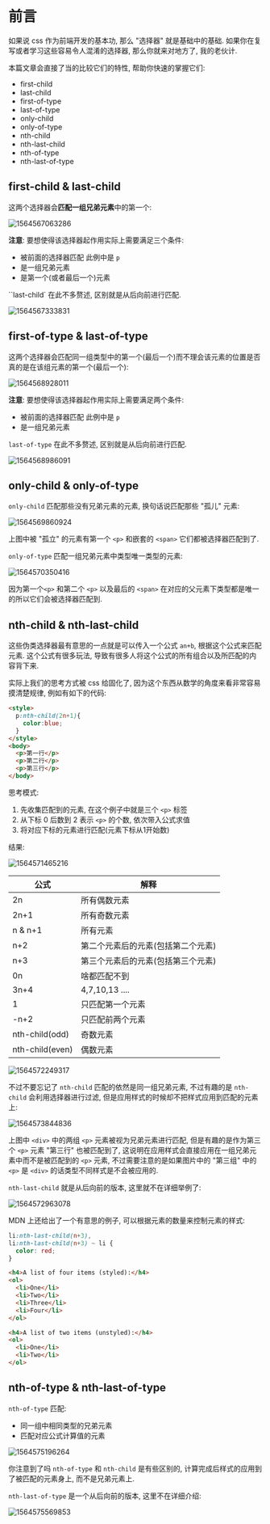 # 前言

如果说 css 作为前端开发的基本功, 那么 "选择器" 就是基础中的基础. 如果你在复写或者学习这些容易令人混淆的选择器, 那么你就来对地方了, 我的老伙计.

本篇文章会直接了当的比较它们的特性, 帮助你快速的掌握它们:

- first-child
- last-child
- first-of-type
- last-of-type
- only-child
- only-of-type
- nth-child
- nth-last-child
- nth-of-type
- nth-last-of-type

## first-child & last-child

这两个选择器会**匹配一组兄弟元素**中的第一个:

![1564567063286](C:\Users\zhao\Documents\library\article\assets\1564567063286.jpg)

**注意**: 要想使得该选择器起作用实际上需要满足三个条件:

- 被前面的选择器匹配 此例中是 `p`
- 是一组兄弟元素
- 是第一个(或者最后一个)元素

``last-child` 在此不多赘述, 区别就是从后向前进行匹配.

![1564567333831](C:\Users\zhao\Documents\library\article\assets\1564567333831.jpg)

## first-of-type & last-of-type

这两个选择器会匹配同一组类型中的第一个(最后一个)而不理会该元素的位置是否真的是在该组元素的第一个(最后一个):

![1564568928011](C:\Users\zhao\Documents\library\article\assets\1564568928011.jpg)

**注意**: 要想使得该选择器起作用实际上需要满足两个条件:

- 被前面的选择器匹配 此例中是 `p`
- 是一组兄弟元素

`last-of-type` 在此不多赘述, 区别就是从后向前进行匹配.

![1564568986091](C:\Users\zhao\Documents\library\article\assets\1564568986091.jpg)

## only-child & only-of-type

`only-child` 匹配那些没有兄弟元素的元素, 换句话说匹配那些 "孤儿" 元素:

![1564569860924](C:\Users\zhao\Documents\library\article\assets\1564569860924.jpg)

上图中被 "孤立" 的元素有第一个 `<p>` 和嵌套的 `<span>` 它们都被选择器匹配到了.

`only-of-type` 匹配一组兄弟元素中类型唯一类型的元素:

![1564570350416](C:\Users\zhao\Documents\library\article\assets\1564570350416.jpg)

因为第一个`<p>` 和第二个 `<p>` 以及最后的 `<span>` 在对应的父元素下类型都是唯一的所以它们会被选择器匹配到.

## nth-child & nth-last-child

这些伪类选择器最有意思的一点就是可以传入一个公式 `an+b`, 根据这个公式来匹配元素. 这个公式有很多玩法, 导致有很多人将这个公式的所有组合以及所匹配的内容背下来.

实际上我们的思考方式被 css 给固化了, 因为这个东西从数学的角度来看非常容易摸清楚规律, 例如有如下的代码:

```html
<style>
  p:nth-child(2n+1){
    color:blue;
  }
</style>
<body>
  <p>第一行</p>
  <p>第二行</p>
  <p>第三行</p>
</body>
```

思考模式:

1. 先收集匹配到的元素, 在这个例子中就是三个 `<p>` 标签
2. 从下标 0 后数到 2 表示 `<p>` 的个数, 依次带入公式求值
3. 将对应下标的元素进行匹配(元素下标从1开始数)

结果:

![1564571465216](C:\Users\zhao\Documents\library\article\assets\1564571465216.png)

| 公式            | 解释                               |
| --------------- | ---------------------------------- |
| 2n              | 所有偶数元素                       |
| 2n+1            | 所有奇数元素                       |
| n & n+1         | 所有元素                           |
| n+2             | 第二个元素后的元素(包括第二个元素) |
| n+3             | 第三个元素后的元素(包括第三个元素) |
| 0n              | 啥都匹配不到                       |
| 3n+4            | 4,7,10,13 ....                     |
| 1               | 只匹配第一个元素                   |
| -n+2            | 只匹配前两个元素                   |
| nth-child(odd)  | 奇数元素                           |
| nth-child(even) | 偶数元素                           |

![	1564572249317](C:\Users\zhao\Documents\library\article\assets\1564572249317.jpg)

不过不要忘记了 `nth-child` 匹配的依然是同一组兄弟元素, 不过有趣的是 `nth-child` 会利用选择器进行过滤, 但是应用样式的时候却不把样式应用到匹配的元素上:

![1564573844836](C:\Users\zhao\Documents\library\article\assets\1564573844836.jpg)

上图中 `<div>` 中的两组 `<p>` 元素被视为兄弟元素进行匹配, 但是有趣的是作为第三个 `<p>` 元素 "第三行" 也被匹配到了, 这说明在应用样式会直接应用在一组兄弟元素中而不是被匹配到的 `<p>` 元素, 不过需要注意的是如果图片中的 "第三组" 中的 `<p>` 是 `<div>` 的话类型不同样式是不会被应用的.

`nth-last-child` 就是从后向前的版本, 这里就不在详细举例了:

![1564572963078](C:\Users\zhao\Documents\library\article\assets\1564572963078.jpg)

MDN 上还给出了一个有意思的例子, 可以根据元素的数量来控制元素的样式:

```css
li:nth-last-child(n+3),
li:nth-last-child(n+3) ~ li {
  color: red;
}
```

```html
<h4>A list of four items (styled):</h4>
<ol>
  <li>One</li>
  <li>Two</li>
  <li>Three</li>
  <li>Four</li>
</ol>

<h4>A list of two items (unstyled):</h4>
<ol>
  <li>One</li>
  <li>Two</li>
</ol>
```

## nth-of-type & nth-last-of-type

`nth-of-type` 匹配:

- 同一组中相同类型的兄弟元素
- 匹配对应公式计算值的元素

![1564575196264](C:\Users\zhao\Documents\library\article\assets\1564575196264.jpg)

你注意到了吗 `nth-of-type` 和  `nth-child` 是有些区别的, 计算完成后样式的应用到了被匹配的元素身上, 而不是兄弟元素上.

`nth-last-of-type` 是一个从后向前的版本, 这里不在详细介绍:

![1564575569853](C:\Users\zhao\Documents\library\article\assets\1564575569853.jpg)